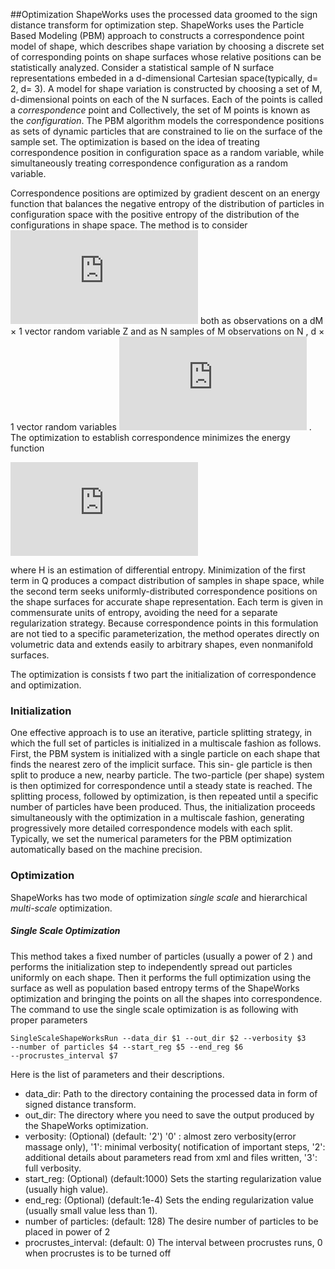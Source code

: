 ##Optimization
ShapeWorks uses the processed data groomed to the sign distance transform for optimization step.
ShapeWorks uses the Particle Based Modeling (PBM) approach to constructs a correspondence 
point model of shape, which describes shape variation by choosing a discrete set of corresponding points 
on shape surfaces whose relative positions can be statistically analyzed. Consider a statistical sample of N surface 
representations embeded in a d-dimensional Cartesian space(typically, d= 2, d= 3). A model for shape variation is constructed
by choosing a set of M, d-dimensional points on each of the N surfaces. Each of the points is called a *correspondence*  point
and Collectively, the set of M points is known as the *configuration*.
The PBM algorithm models the correspondence positions as sets of dynamic particles that are constrained to lie on the surface of the sample set.
The optimization is based on the idea of treating correspondence position in configuration space as a random variable, while
simultaneously treating correspondence configuration as a random variable.

Correspondence positions are optimized by gradient descent on an energy function that balances the negative entropy of 
the distribution of particles in configuration space with the positive entropy of the distribution of the configurations
in shape space. The method is to consider ![equation](http://www.sciweavers.org/tex2img.php?eq=z_k%20%20%5Cin%20%20%5CRe%20%5E%7BdM%7D%2C%20k%3D%7B1%2C%202%2C%20...%2C%20N%7D&bc=White&fc=Black&im=jpg&fs=12&ff=arev&edit=0)
 both as observations on a dM × 1 vector random
variable Z and as N samples of M observations on N , d × 1 vector random variables ![equation](http://www.sciweavers.org/tex2img.php?eq=X_k&bc=White&fc=Black&im=jpg&fs=12&ff=arev&edit=0)
 . The optimization to establish correspondence minimizes the energy function
 
![equation](http://www.sciweavers.org/tex2img.php?eq=Q%20%3D%20H%28Z%29-%20%5Csum_%7Bk%3D1%7D%5EN%20H%28X_k%29%20&bc=White&fc=Black&im=jpg&fs=12&ff=arev&edit=0)

where H is an estimation of differential entropy. Minimization of the first term in Q
produces a compact distribution of samples in shape space, while the second term seeks
uniformly-distributed correspondence positions on the shape surfaces for accurate shape
representation. Each term is given in commensurate units of entropy, avoiding the need
for a separate regularization strategy. Because correspondence points in this formulation
are not tied to a specific parameterization, the method operates directly on volumetric
data and extends easily to arbitrary shapes, even nonmanifold surfaces.

The optimization is consists f two part the initialization of correspondence and optimization. 
### Initialization
 One effective approach is to use an iterative, particle splitting strategy, in which the full set of particles is
initialized in a multiscale fashion as follows. First, the PBM system is initialized with a
single particle on each shape that finds the nearest zero of the implicit surface. This sin-
gle particle is then split to produce a new, nearby particle. The two-particle (per shape)
system is then optimized for correspondence until a steady state is reached. The splitting
process, followed by optimization, is then repeated until a specific number of particles
have been produced. Thus, the initialization proceeds simultaneously with the optimization in a multiscale fashion,
 generating progressively more detailed correspondence models with each split.
Typically, we set the numerical parameters for the PBM optimization automatically based on the machine precision.

### Optimization
ShapeWorks has two mode of optimization *single scale* and hierarchical *multi-scale* optimization.
##### Single Scale Optimization
This method takes a fixed number of particles (usually a power of 2 ) and performs the initialization step to independently
spread out particles uniformly on each shape. Then it performs the full optimization using the surface as well as
population based entropy terms of the ShapeWorks optimization and bringing the points on all the shapes into correspondence.
The command to use the single scale optimization is as following with proper parameters
```
SingleScaleShapeWorksRun --data_dir $1 --out_dir $2 --verbosity $3
--number of particles $4 --start_reg $5 --end_reg $6
--procrustes_interval $7
``` 
Here is the list of parameters and their descriptions.
* data_dir: Path to the directory containing the processed data in form of signed distance transform.
* out_dir:  The directory where you need to save the output produced by the ShapeWorks optimization.
* verbosity: (Optional) (default: '2') '0' : almost zero verbosity(error massage only), '1': minimal verbosity( notification of important steps,
 '2': additional details about parameters read from xml and files written, '3': full verbosity.
* start_reg: (Optional) (default:1000) Sets the starting regularization value (usually high value).
* end_reg: (Optional) (default:1e-4) Sets the ending regularization value (usually small value less than 1).
* number of particles: (default: 128) The desire number of particles to be placed in power of 2
* procrustes_interval: (default: 0) The interval between procrustes runs, 0 when procrustes is to be turned off

